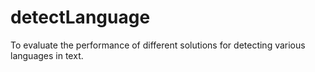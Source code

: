 # detectLanguage
 To evaluate the performance of different solutions for detecting various languages in text.
